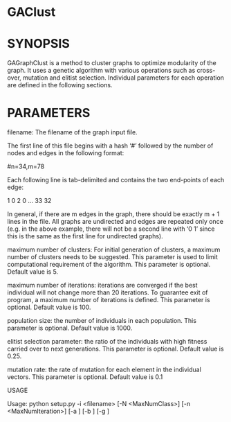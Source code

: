 # GAClust

# SYNOPSIS

GAGraphClust is a method to cluster graphs to optimize modularity of the graph. It uses a genetic algorithm
with various operations such as cross-over, mutation and elitist selection. Individual parameters for each
operation are defined in the following sections.

# PARAMETERS

filename: The filename of the graph input file.

The first line of this file begins with a hash ‘#’ followed by the
number of nodes and edges in the following format:

\#n=34,m=78

Each following line is tab-delimited and contains the two end-points of each edge:

1 0
2 0
...
33 32

In general, if there are m edges in the graph, there should be exactly m + 1 lines in the file. All
graphs are undirected and edges are repeated only once (e.g. in the above example, there will not
be a second line with ‘0 1’ since this is the same as the first line for undirected graphs).

maximum number of clusters: For initial generation of clusters, a maximum number of clusters needs to be suggested.
This parameter is used to limit computational requirement of the algorithm. This parameter is optional. Default value is
5.

maximum number of iterations: iterations are converged if the best individual will not change more than 20 iterations.
To guarantee exit of program, a maximum number of iterations is defined. This parameter is optional. Default value is
100.

population size: the number of individuals in each population. This parameter is optional. Default value is 1000.

elitist selection parameter: the ratio of the individuals with high fitness carried over to next generations.
This parameter is optional. Default value is 0.25.

mutation rate: the rate of mutation for each element in the individual vectors. This parameter is optional. Default value is 0.1

USAGE

Usage: python setup.py -i \<filename\> \[-N \<MaxNumClass\>\] \[-n \<MaxNumIteration\>\] [-a <PopulationSize>] [-b <ElitismParameter>] [-g <MutationRate>]
